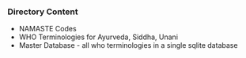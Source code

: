 ### Directory Content 
- NAMASTE Codes
- WHO Terminologies for Ayurveda, Siddha, Unani
- Master Database - all who terminologies in a single sqlite database 
